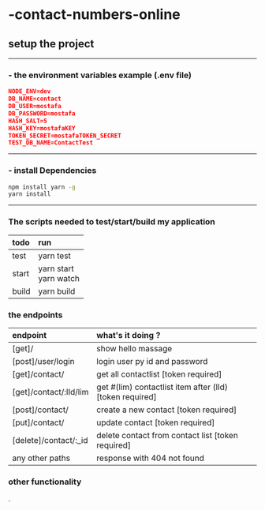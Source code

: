 # -contact-numbers-online
## setup the project
___
### - the environment variables <b> example </b> (.env file)

```json
NODE_ENV=dev
DB_NAME=contact
DB_USER=mostafa 
DB_PASSWORD=mostafa
HASH_SALT=5
HASH_KEY=mostafaKEY
TOKEN_SECRET=mostafaTOKEN_SECRET
TEST_DB_NAME=ContactTest
``` 

___
### - install Dependencies 

```sh
npm install yarn -g
yarn install

``` 
___

### The scripts needed to test/start/build my application

| todo                       | run                           |
| :------------------------- | :---------------------------- |
| test                       | yarn test|         
| start                      | yarn start <br> yarn watch     |
| build                      | yarn build                 |

### the endpoints

| endpoint                                  | what's it doing ?                                                        |
| :---------------------------------------- | :----------------------------------------------------------------------- |
| [get]/                                         | show hello massage        |
| [post]/user/login                         | login user py id and password   |
| [get]/contact/                        | get all contactlist  [token required]    |
| [get]/contact/:lId/lim                | get #(lim) contactlist item after (lId)  [token required]    |
| [post]/contact/     | create a new contact [token required]     |
| [put]/contact/    | update contact  [token required] |
| [delete]/contact/:_id |  delete contact from contact list [token required] |
| any other paths                           | response  with 404 not found                                    |


### other functionality
.
